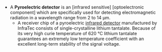 - A **Pyroelectric detector** is an [infrared sensitive] [optoelectronic component] which are specifically used for detecting electromagnetic radiation in a wavelength range from 2 to 14 µm.
    - A receiver chip of a pyroelectric [infrared detector](https://www.infratec.eu/sensor-division/service-support/glossary/infrared-detector/) manufactured by InfraTec consists of single-crystalline lithium tantalate. Because of its very high curie temperature of 620 °C lithium tantalate guarantees an extremely low temperature coefficient with an excellent long-term stability of the signal voltage.
